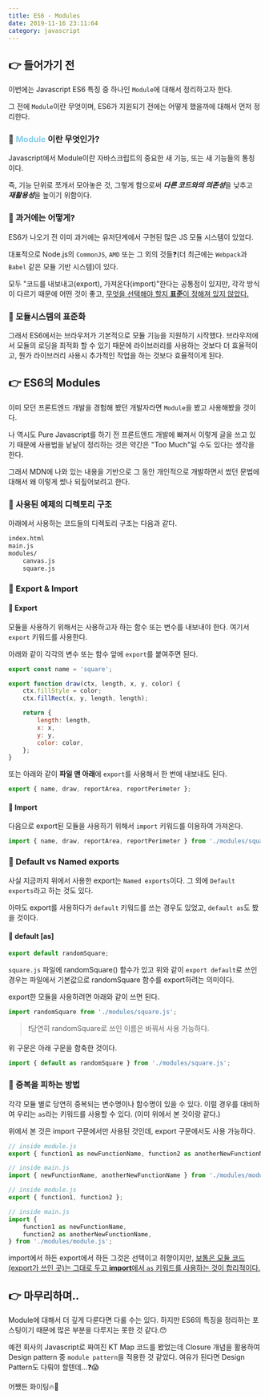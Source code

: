 ```yaml
---
title: ES6 - Modules
date: 2019-11-16 23:11:64
category: javascript
---
```


## :point_right: 들어가기 전

이번에는 Javascript ES6 특징 중 하나인 `Module`에 대해서 정리하고자 한다.

그 전에 `Module`이란 무엇이며, ES6가 지원되기 전에는 어떻게 했을까에 대해서 먼저 정리한다.

### :strawberry: <span style="color: skyblue">Module</span> 이란 무엇인가?

Javascript에서 Module이란 자바스크립트의 중요한 새 기능, 또는 새 기능들의 통칭이다.

즉, 기능 단위로 쪼개서 모아놓은 것, 그렇게 함으로써 <i>**다른 코드와의 의존성**</i>을 낮추고 <i>**재활용성**</i>을 높이기 위함이다.

### :strawberry: 과거에는 어떻게?

ES6가 나오기 전 이미 과거에는 유저단계에서 구현된 많은 JS 모듈 시스템이 있었다.

대표적으로 Node.js의 `CommonJS`, `AMD` 또는 그 외의 것들:question:(더 최근에는 `Webpack`과 `Babel` 같은 모듈 기반 시스템)이 있다.

모두 "코드를 내보내고(export), 가져온다(import)"한다는 공통점이 있지만, 각각 방식이 다르기 때문에 어떤 것이 좋고, <u>무엇을 선택해야 할지 **표준**이 정해져 있지 않았다.</u>

### :strawberry: 모듈시스템의 표준화

그래서 ES6에서는 브라우저가 기본적으로 모듈 기능을 지원하기 시작했다. 브라우저에서 모듈의 로딩을 최적화 할 수 있기 때문에 라이브러리를 사용하는 것보다 더 효율적이고, 뭔가 라이브러리 사용시 추가적인 작업을 하는 것보다 효율적이게 된다.

## :point_right: ES6의 Modules

이미 모던 프론트엔드 개발을 경험해 봤던 개발자라면 `Module`을 봤고 사용해봤을 것이다.

나 역시도 Pure Javascript를 하기 전 프론트엔드 개발에 빠져서 이렇게 글을 쓰고 있기 때문에 사용법을 낱낱이 정리하는 것은 약간은 "Too Much"일 수도 있다는 생각을 한다.

그래서 MDN에 나와 있는 내용을 기반으로 그 동안 개인적으로 개발하면서 썼던 문법에 대해서 왜 이렇게 썼나 되짚어보려고 한다.

### :strawberry: 사용된 예제의 디렉토리 구조

아래에서 사용하는 코드들의 디렉토리 구조는 다음과 같다.

```bash
index.html
main.js
modules/
    canvas.js
    square.js
```

### :strawberry: Export & Import

#### :banana: Export

모듈을 사용하기 위해서는 사용하고자 하는 함수 또는 변수를 내보내야 한다. 여기서 `export` 키워드를 사용한다.

아래와 같이 각각의 변수 또는 함수 앞에 `export`를 붙여주면 된다.

```javascript
export const name = 'square';

export function draw(ctx, length, x, y, color) {
	ctx.fillStyle = color;
	ctx.fillRect(x, y, length, length);

	return {
		length: length,
		x: x,
		y: y,
		color: color,
	};
}
```

또는 아래와 같이 **파일 맨 아래**에 `export`를 사용해서 한 번에 내보내도 된다.

```javascript
export { name, draw, reportArea, reportPerimeter };
```

#### :banana: Import

다음으로 export된 모듈을 사용하기 위해서 `import` 키워드를 이용하여 가져온다.

```javascript
import { name, draw, reportArea, reportPerimeter } from './modules/square.js';
```

### :strawberry: Default vs Named exports

사실 지금까지 위에서 사용한 export는 `Named exports`이다. 그 외에 `Default exports`라고 하는 것도 있다.

아마도 export를 사용하다가 `default` 키워드를 쓰는 경우도 있었고, `default as`도 봤을 것이다.

#### :banana: default [as]

```javascript
export default randomSquare;
```

`square.js` 파일에 randomSquare() 함수가 있고 위와 같이 `export default`로 쓰인 경우는 파일에서 기본값으로 randomSquare 함수를 export하려는 의미이다.

export한 모듈을 사용하려면 아래와 같이 쓰면 된다.

```javascript
import randomSquare from './modules/square.js';
```

> :exclamation:당연히 randomSquare로 쓰인 이름은 바꿔서 사용 가능하다.

위 구문은 아래 구문을 함축한 것이다.

```javascript
import { default as randomSquare } from './modules/square.js';
```

### :strawberry: 중복을 피하는 방법

각각 모듈 별로 당연히 중복되는 변수명이나 함수명이 있을 수 있다. 이럴 경우를 대비하여 우리는 `as`라는 키워드를 사용할 수 있다. (이미 위에서 본 것이랑 같다.)

위에서 본 것은 import 구문에서만 사용된 것인데, export 구문에서도 사용 가능하다.

```javascript
// inside module.js
export { function1 as newFunctionName, function2 as anotherNewFunctionName };

// inside main.js
import { newFunctionName, anotherNewFunctionName } from './modules/module.js';
```

```javascript
// inside module.js
export { function1, function2 };

// inside main.js
import {
	function1 as newFunctionName,
	function2 as anotherNewFunctionName,
} from './modules/module.js';
```

import에서 하든 export에서 하든 그것은 선택이고 취향이지만, <u>보통은 모듈 코드(export가 쓰인 곳)는 그대로 두고 **import**에서 `as` 키워드를 사용하는 것이 합리적이다.</u>

## :point_right: 마무리하며..

Module에 대해서 더 깊게 다룬다면 다룰 수는 있다. 하지만 ES6의 특징을 정리하는 포스팅이기 때문에 많은 부분을 다루지는 못한 것 같다.:hushed:

예전 회사의 Javascript로 짜여진 KT Map 코드를 봤었는데 Closure 개념을 활용하여 Design pattern 중 `module pattern`을 적용한 것 같았다. 여유가 된다면 Design Pattern도 다뤄야 할텐데...:question::scream:

어쨌든 화이팅:fire::muscle:
